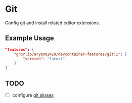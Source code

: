 
# Git

Config git and install related editor extensions.

## Example Usage

```json
"features": {
    "ghcr.io/aryan02420/devcontainer-features/git:1": {
        "version": "latest"
    }
}
```

## TODO

- [ ] configure [git aliases](https://git-scm.com/book/en/v2/Git-Basics-Git-Aliases)
